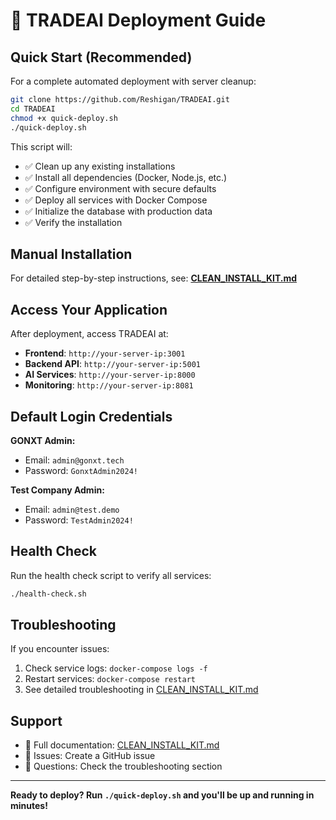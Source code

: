 # 🚀 TRADEAI Deployment Guide

## Quick Start (Recommended)

For a complete automated deployment with server cleanup:

```bash
git clone https://github.com/Reshigan/TRADEAI.git
cd TRADEAI
chmod +x quick-deploy.sh
./quick-deploy.sh
```

This script will:
- ✅ Clean up any existing installations
- ✅ Install all dependencies (Docker, Node.js, etc.)
- ✅ Configure environment with secure defaults
- ✅ Deploy all services with Docker Compose
- ✅ Initialize the database with production data
- ✅ Verify the installation

## Manual Installation

For detailed step-by-step instructions, see: **[CLEAN_INSTALL_KIT.md](CLEAN_INSTALL_KIT.md)**

## Access Your Application

After deployment, access TRADEAI at:

- **Frontend**: `http://your-server-ip:3001`
- **Backend API**: `http://your-server-ip:5001`
- **AI Services**: `http://your-server-ip:8000`
- **Monitoring**: `http://your-server-ip:8081`

## Default Login Credentials

**GONXT Admin:**
- Email: `admin@gonxt.tech`
- Password: `GonxtAdmin2024!`

**Test Company Admin:**
- Email: `admin@test.demo`
- Password: `TestAdmin2024!`

## Health Check

Run the health check script to verify all services:

```bash
./health-check.sh
```

## Troubleshooting

If you encounter issues:

1. Check service logs: `docker-compose logs -f`
2. Restart services: `docker-compose restart`
3. See detailed troubleshooting in [CLEAN_INSTALL_KIT.md](CLEAN_INSTALL_KIT.md)

## Support

- 📖 Full documentation: [CLEAN_INSTALL_KIT.md](CLEAN_INSTALL_KIT.md)
- 🐛 Issues: Create a GitHub issue
- 💬 Questions: Check the troubleshooting section

---

**Ready to deploy? Run `./quick-deploy.sh` and you'll be up and running in minutes!**